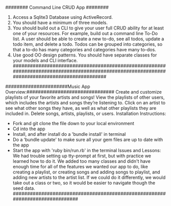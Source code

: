 ######## Command Line CRUD App ########

1. Access a Sqlite3 Database using ActiveRecord.
2. You should have a minimum of three models.
3. You should build out a CLI to give your user full CRUD ability for at least one of your resources. For example, build out a command line To-Do list. A user should be able to create a new to-do, see all todos, update a todo item, and delete a todo. Todos can be grouped into categories, so that a to-do has many categories and categories have many to-dos.
4. Use good OO design patterns. You should have separate classes for your models and CLI interface.
#############################################################################################################################################

######################Music App Overview:###############################
Create and customize playlists of your favorite artists and songs! View the playlists of other users, which includes the artists and songs they’re listening to. 
Click on an artist to see what other songs they have, as well as what other playlists they are included in. 
Delete songs, artists, playlists, or users. 
Installation Instructions:
- Fork and git clone the file down to your local environment 
- Cd into the app 
- Install, and after install do a 'bundle install' in terminal
- Do a ‘bundle update' to make sure all your gem files are up to date with the app
- Start the app with 'ruby bin/run.rb' in the terminal
Issues and Lessons:
We had trouble setting up tty-prompt at first, but with practice we learned how to do it. We added too many classes and didn't have enough time for all of the features we wanted our app to do, like creating a playlist, or creating songs and adding songs to playlist, and adding new artists to the artist list.
If we could do it differently, we would take out a class or two, so it would be easier to navigate though the seed data.
#############################################################################